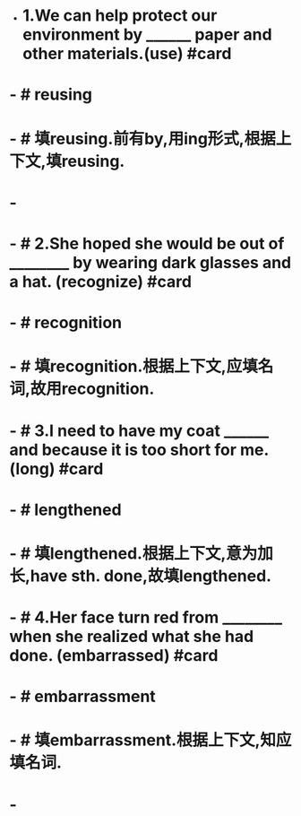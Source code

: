 - # 1.We can help protect our environment by ______ paper and other materials.(use) #card
# 	- # reusing
# 	- # 填reusing.前有by,用ing形式,根据上下文,填reusing.
# 	-
# - # 2.She hoped she would be out of ________ by wearing dark glasses and a hat. (recognize) #card
# 	- # recognition
# 	- # 填recognition.根据上下文,应填名词,故用recognition.
# - # 3.I need to have my coat ______ and because it is too short for me. (long) #card
# 	- # lengthened
# 	- # 填lengthened.根据上下文,意为加长,have sth. done,故填lengthened.
# - # 4.Her face turn red from ________ when she realized what she had done. (embarrassed) #card
# 	- # embarrassment
# 	- # 填embarrassment.根据上下文,知应填名词.
# -